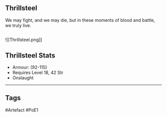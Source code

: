 ## Thrillsteel
We may fight, and we may die, but in these
moments of blood and battle, we truly live.
##
![[Thrillsteel.png]]
## Thrillsteel Stats
- Armour: (92-115)
- Requires Level 18, 42 Str
- Onslaught


---
## Tags
#Artefact
#PoE1